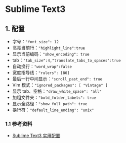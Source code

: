 # Sublime Text3

## 1. 配置

- 字号：`"font_size": 12`
- 高亮当前行：`"highlight_line":true`
- 显示当前编码：`"show_encoding": true`
- tab：`"tab_size":4,"translate_tabs_to_spaces":true`
- 自动换行：`"word_wrap":false`
- 宽度指导线：`"rulers": [80]`
- 最后一行中间显示：`"scroll_past_end": true`
- Vim 模式：`"ignored_packages": [ "Vintage" ]`
- 显示 tab、空格：`"draw_white_space": "all"`
- 加粗文件夹：`"bold_folder_labels": true`
- 显示全路径：`"show_full_path": true`
- 换行符：`"default_line_ending": "unix"`

### 1.1 参考资料

- [Sublime Text3 实用配置](https://segmentfault.com/a/1190000002596724)


